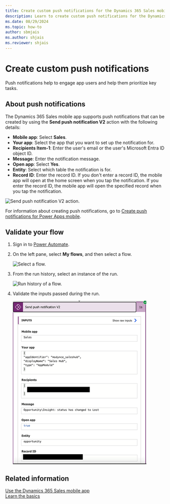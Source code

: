 ```yaml
---
title: Create custom push notifications for the Dynamics 365 Sales mobile app
description: Learn to create custom push notifications for the Dynamics 365 Sales mobile app.
ms.date: 08/29/2024
ms.topic: how-to
author: sbmjais
ms.author: shjais
ms.reviewer: shjais 
---
```


# Create custom push notifications 

Push notifications help to engage app users and help them prioritize key tasks. 

## About push notifications

The Dynamics 365 Sales mobile app supports push notifications that can be created by using the **Send push notification V2** action with the following details:

- **Mobile app**: Select **Sales**.
- **Your app**: Select the app that you want to set up the notification for.
- **Recipients Item-1**: Enter the user's email or the user's Microsoft Entra ID object ID.
- **Message**: Enter the notification message.
- **Open app**: Select **Yes**.
- **Entity**:  Select which table the notification is for.
- **Record ID**: Enter the record ID. If you don't enter a record ID, the mobile app will open at the home screen when you tap the notification. If you enter the record ID, the mobile app will open the specified record when you tap the notification.

![Send push notification V2 action.](media/sm-push-notif.png "Send push notification V2 action")

For information about creating push notifications, go to [Create push notifications for Power Apps mobile](/powerapps/mobile/power-apps-mobile-notification).

## Validate your flow

1. Sign in to [Power Automate](https://flow.microsoft.com).

2. On the left pane, select **My flows**, and then select a flow.

    ![Select a flow.](media/select-flow.png "Select a flow")

3. From the run history, select an instance of the run.

    ![Run history of a flow.](media/flow-run-history.png "Run history of a flow")

4. Validate the inputs passed during the run.

    ![Validate the inputs of a flow.](media/flow-inputs.png "Validate the inputs of a flow")


## Related information

[Use the Dynamics 365 Sales mobile app](use-sales-mobile-app.md)    
[Learn the basics](learn-basics-mobile-app.md)

